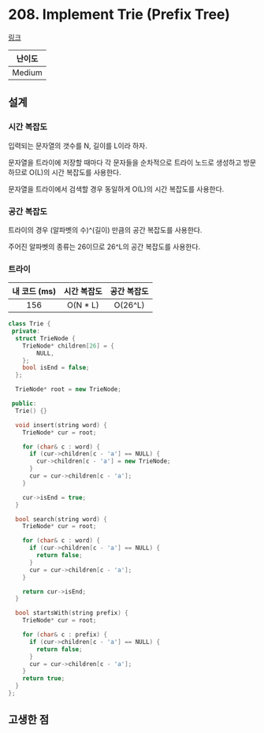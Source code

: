 # 208. Implement Trie (Prefix Tree)

[링크](https://leetcode.com/problems/implement-trie-prefix-tree/)

| 난이도 |
| :----: |
| Medium |

## 설계

### 시간 복잡도

입력되는 문자열의 갯수를 N, 길이를 L이라 하자.

문자열을 트라이에 저장할 때마다 각 문자들을 순차적으로 트라이 노드로 생성하고 방문하므로 O(L)의 시간 복잡도를 사용한다.

문자열을 트라이에서 검색할 경우 동일하게 O(L)의 시간 복잡도를 사용한다.

### 공간 복잡도

트라이의 경우 (알파벳의 수)^(길이) 만큼의 공간 복잡도를 사용한다.

주어진 알파벳의 종류는 26이므로 26^L의 공간 복잡도를 사용한다.

### 트라이

| 내 코드 (ms) | 시간 복잡도 | 공간 복잡도 |
| :----------: | :---------: | :---------: |
|     156      |  O(N \* L)  |   O(26^L)   |

```cpp
class Trie {
 private:
  struct TrieNode {
    TrieNode* children[26] = {
        NULL,
    };
    bool isEnd = false;
  };

  TrieNode* root = new TrieNode;

 public:
  Trie() {}

  void insert(string word) {
    TrieNode* cur = root;

    for (char& c : word) {
      if (cur->children[c - 'a'] == NULL) {
        cur->children[c - 'a'] = new TrieNode;
      }
      cur = cur->children[c - 'a'];
    }

    cur->isEnd = true;
  }

  bool search(string word) {
    TrieNode* cur = root;

    for (char& c : word) {
      if (cur->children[c - 'a'] == NULL) {
        return false;
      }
      cur = cur->children[c - 'a'];
    }

    return cur->isEnd;
  }

  bool startsWith(string prefix) {
    TrieNode* cur = root;

    for (char& c : prefix) {
      if (cur->children[c - 'a'] == NULL) {
        return false;
      }
      cur = cur->children[c - 'a'];
    }
    return true;
  }
};
```

## 고생한 점
